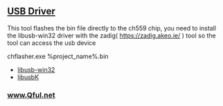﻿## [USB Driver](https://github.com/Qful/USB-C)

This tool flashes the bin file directly to the ch559 chip, you need to install the libusb-win32 driver with the zadig( https://zadig.akeo.ie/ ) tool so the tool can access the usb device

chflasher.exe %project_name%.bin

* [libusb-win32](https://sourceforge.net/p/libusb-win32/wiki/Home/)
* [libusbK](http://libusbk.sourceforge.net/UsbK3/)

### www.Qful.net